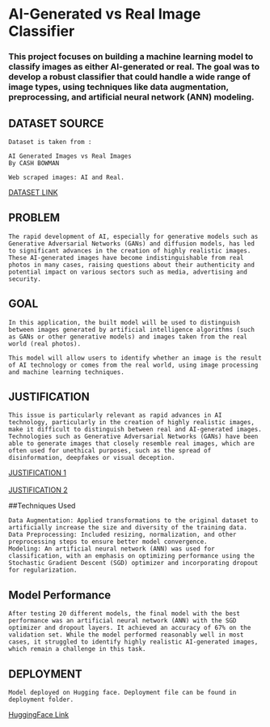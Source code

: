 # AI-Generated vs Real Image Classifier
### This project focuses on building a machine learning model to classify images as either AI-generated or real. The goal was to develop a robust classifier that could handle a wide range of image types, using techniques like data augmentation, preprocessing, and artificial neural network (ANN) modeling.

## DATASET SOURCE
```
Dataset is taken from :

AI Generated Images vs Real Images
By CASH BOWMAN

Web scraped images: AI and Real.
```
<a href="https://www.kaggle.com/datasets/cashbowman/ai-generated-images-vs-real-images/data">DATASET LINK</a>

## PROBLEM
```
The rapid development of AI, especially for generative models such as Generative Adversarial Networks (GANs) and diffusion models, has led to significant advances in the creation of highly realistic images. These AI-generated images have become indistinguishable from real photos in many cases, raising questions about their authenticity and potential impact on various sectors such as media, advertising and security.
```

## GOAL
```
In this application, the built model will be used to distinguish between images generated by artificial intelligence algorithms (such as GANs or other generative models) and images taken from the real world (real photos).

This model will allow users to identify whether an image is the result of AI technology or comes from the real world, using image processing and machine learning techniques.
```

## JUSTIFICATION
```
This issue is particularly relevant as rapid advances in AI technology, particularly in the creation of highly realistic images, make it difficult to distinguish between real and AI-generated images. Technologies such as Generative Adversarial Networks (GANs) have been able to generate images that closely resemble real images, which are often used for unethical purposes, such as the spread of disinformation, deepfakes or visual deception.
```

<a href="https://www.bravenewplanet.org/episodes/deepfakes-and-the-future-truth">JUSTIFICATION 1</a><br><br>
<a href="https://daidac.thecjid.org/the-ethics-of-ai-generated-media-content-when-does-manipulation-go-too-far/">JUSTIFICATION 2</a>

##Techniques Used
```
Data Augmentation: Applied transformations to the original dataset to artificially increase the size and diversity of the training data.
Data Preprocessing: Included resizing, normalization, and other preprocessing steps to ensure better model convergence.
Modeling: An artificial neural network (ANN) was used for classification, with an emphasis on optimizing performance using the Stochastic Gradient Descent (SGD) optimizer and incorporating dropout for regularization.
```

## Model Performance
```
After testing 20 different models, the final model with the best performance was an artificial neural network (ANN) with the SGD optimizer and dropout layers. It achieved an accuracy of 67% on the validation set. While the model performed reasonably well in most cases, it struggled to identify highly realistic AI-generated images, which remain a challenge in this task.
```

## DEPLOYMENT
```
Model deployed on Hugging face. Deployment file can be found in deployment folder.
```

<a href="https://huggingface.co/spaces/eldzilla/AIvsRealImage">HuggingFace Link</a>
